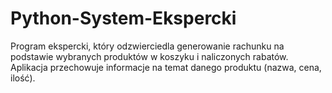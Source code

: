 # Python-System-Ekspercki
Program ekspercki, który odzwierciedla generowanie rachunku na podstawie wybranych produktów w koszyku i naliczonych rabatów. Aplikacja przechowuje informacje na temat danego produktu (nazwa, cena, ilość). 
